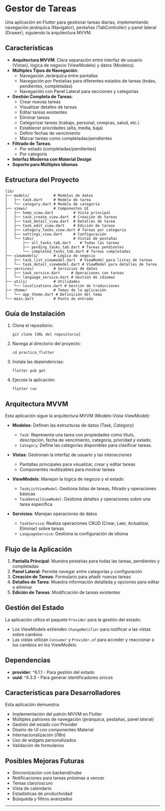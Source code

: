 # Gestor de Tareas

Una aplicación en Flutter para gestionar tareas diarias, implementando navegación jerárquica (Navigator), pestañas (TabController) y panel lateral (Drawer), siguiendo la arquitectura MVVM.

## Características

- **Arquitectura MVVM**: Clara separación entre interfaz de usuario (Vistas), lógica de negocio (ViewModels) y datos (Modelos).
- **Múltiples Tipos de Navegación**:
  - Navegación Jerárquica entre pantallas
  - Navegación por Pestañas para diferentes estados de tareas (todas, pendientes, completadas)
  - Navegación con Panel Lateral para secciones y categorías
- **Gestión Completa de Tareas**:
  - Crear nuevas tareas
  - Visualizar detalles de tareas
  - Editar tareas existentes
  - Eliminar tareas
  - Categorizar tareas (trabajo, personal, compras, salud, etc.)
  - Establecer prioridades (alta, media, baja)
  - Definir fechas de vencimiento
  - Marcar tareas como completadas/pendientes
- **Filtrado de Tareas**:
  - Por estado (completadas/pendientes)
  - Por categoría
- **Interfaz Moderna con Material Design**
- **Soporte para Múltiples Idiomas**

## Estructura del Proyecto

```
lib/
├── models/           # Modelos de datos
│   ├── task.dart     # Modelo de tarea
│   └── category.dart # Modelo de categoría
├── views/            # Componentes UI
│   ├── home_view.dart         # Vista principal
│   ├── task_create_view.dart  # Creación de tareas
│   ├── task_detail_view.dart  # Detalles de tarea
│   ├── task_edit_view.dart    # Edición de tareas
│   ├── category_tasks_view.dart # Tareas por categoría
│   ├── settings_view.dart     # Configuración
│   └── tabs/                  # Vistas de pestañas
│       ├── all_tasks_tab.dart    # Todas las tareas
│       ├── pending_tasks_tab.dart # Tareas pendientes
│       └── completed_tasks_tab.dart # Tareas completadas
├── viewmodels/       # Lógica de negocio
│   ├── task_list_viewmodel.dart  # ViewModel para listas de tareas
│   └── task_detail_viewmodel.dart # ViewModel para detalles de tarea
├── services/         # Servicios de datos
│   ├── task_service.dart     # Operaciones con tareas
│   └── language_service.dart # Gestión de idiomas
├── utils/            # Utilidades
│   └── localizations.dart # Gestión de traducciones
├── theme/            # Temas de la aplicación
│   └── app_theme.dart # Definición del tema
└── main.dart         # Punto de entrada
```

## Guía de Instalación

1. Clona el repositorio:
   ```
   git clone [URL del repositorio]
   ```
2. Navega al directorio del proyecto:
   ```
   cd practica_flutter
   ```
3. Instala las dependencias:
   ```
   flutter pub get
   ```
4. Ejecuta la aplicación:
   ```
   flutter run
   ```

## Arquitectura MVVM

Esta aplicación sigue la arquitectura MVVM (Modelo-Vista-ViewModel):

- **Modelos**: Definen las estructuras de datos (Task, Category)
  - `Task`: Representa una tarea con propiedades como título, descripción, fecha de vencimiento, categoría, prioridad y estado.
  - `Category`: Define las categorías disponibles para clasificar tareas.

- **Vistas**: Gestionan la interfaz de usuario y las interacciones
  - Pantallas principales para visualizar, crear y editar tareas
  - Componentes reutilizables para mostrar tareas

- **ViewModels**: Manejan la lógica de negocio y el estado
  - `TaskListViewModel`: Gestiona listas de tareas, filtrado y operaciones básicas
  - `TaskDetailViewModel`: Gestiona detalles y operaciones sobre una tarea específica

- **Servicios**: Manejan operaciones de datos
  - `TaskService`: Realiza operaciones CRUD (Crear, Leer, Actualizar, Eliminar) sobre tareas
  - `LanguageService`: Gestiona la configuración de idioma

## Flujo de la Aplicación

1. **Pantalla Principal**: Muestra pestañas para todas las tareas, pendientes y completadas
2. **Panel Lateral**: Permite navegar entre categorías y configuración
3. **Creación de Tareas**: Formulario para añadir nuevas tareas
4. **Detalles de Tarea**: Muestra información detallada y opciones para editar o eliminar
5. **Edición de Tareas**: Modificación de tareas existentes

## Gestión del Estado

La aplicación utiliza el paquete `Provider` para la gestión del estado:
- Los ViewModels extienden `ChangeNotifier` para notificar a las vistas sobre cambios
- Las vistas utilizan `Consumer` y `Provider.of` para acceder y reaccionar a los cambios en los ViewModels

## Dependencias

- **provider**: ^6.1.1 - Para gestión del estado
- **uuid**: ^4.3.3 - Para generar identificadores únicos

## Características para Desarrolladores

Esta aplicación demuestra:
- Implementación del patrón MVVM en Flutter
- Múltiples patrones de navegación (jerárquica, pestañas, panel lateral)
- Gestión del estado con Provider
- Diseño de UI con componentes Material
- Internacionalización (i18n)
- Uso de widgets personalizados
- Validación de formularios

## Posibles Mejoras Futuras

- Sincronización con backend/nube
- Notificaciones para tareas próximas a vencer
- Temas claro/oscuro
- Vista de calendario
- Estadísticas de productividad
- Búsqueda y filtros avanzados
---